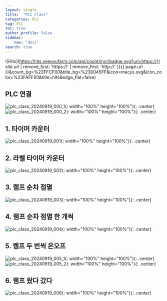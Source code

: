 ```yaml
---
layout: single
title:  "PLC Class"
categories: PLC
tag: PLC
toc: true
author_profile: false
sidebar:
    nav: "docs"
search: true
---
```


![Hits](https://hits.seeyoufarm.com/api/count/incr/badge.svg?url=https://{{ site.url | remove_first: 'https://' | remove_first: 'http://' }}{{ page.url }}&count_bg=%23FFCF00&title_bg=%230045FF&icon=macys.svg&icon_color=%23FAFF00&title=hits&edge_flat=false)

## PLC 연결  
![plc_class_20240919_000_1](/images/2024-09-19-PLC_class/plc_class_20240919_000_1.png){: width="100%" height="100%"}{: .center}  
![plc_class_20240919_000_2](/images/2024-09-19-PLC_class/plc_class_20240919_000_2.png){: width="100%" height="100%"}{: .center}  

## 1. 타이머 카운터  

![plc_class_20240919_001](/images/2024-09-19-PLC_class/plc_class_20240919_001.PNG){: width="100%" height="100%"}{: .center}  

## 2. 라벨 타이머 카운터  

![plc_class_20240919_002](/images/2024-09-19-PLC_class/plc_class_20240919_002.PNG){: width="100%" height="100%"}{: .center}  

## 3. 램프 순차 점멸  

![plc_class_20240919_003](/images/2024-09-19-PLC_class/plc_class_20240919_003.PNG){: width="100%" height="100%"}{: .center}  

## 4. 램프 순차 점멸 한 개씩  

![plc_class_20240919_004](/images/2024-09-19-PLC_class/plc_class_20240919_004.PNG){: width="100%" height="100%"}{: .center}  

## 5. 램프 두 번씩 온오프  

![plc_class_20240919_005_1](/images/2024-09-19-PLC_class/plc_class_20240919_005_1.PNG){: width="100%" height="100%"}{: .center}  
![plc_class_20240919_005_2](/images/2024-09-19-PLC_class/plc_class_20240919_005_2.PNG){: width="100%" height="100%"}{: .center}  

## 6. 램프 왔다 갔다  

![plc_class_20240919_006](/images/2024-09-19-PLC_class/plc_class_20240919_006.PNG){: width="100%" height="100%"}{: .center}  